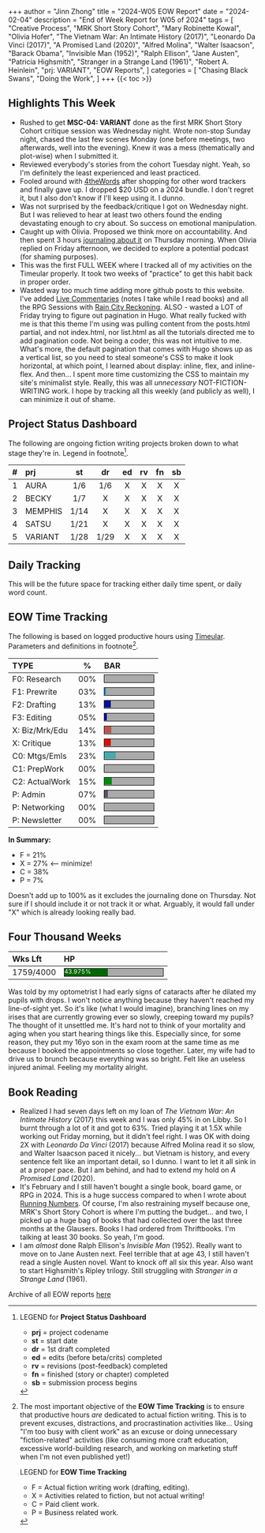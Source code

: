 +++
author = "Jinn Zhong"
title = "2024-W05 EOW Report"
date = "2024-02-04"
description = "End of Week Report for W05 of 2024"
tags = [
    "Creative Process",
    "MRK Short Story Cohort",
    "Mary Robinette Kowal",
    "Olivia Hofer",
    "The Vietnam War: An Intimate History (2017)",
    "Leonardo Da Vinci (2017)",
    "A Promised Land (2020)",
    "Alfred Molina",
    "Walter Isaacson",
    "Barack Obama",
    "Invisible Man (1952)",
    "Ralph Ellison",
    "Jane Austen",
    "Patricia Highsmith",
    "Stranger in a Strange Land (1961)",
    "Robert A. Heinlein",
    "prj: VARIANT",
    "EOW Reports",
]
categories = [
    "Chasing Black Swans",
    "Doing the Work",
]
+++
{{< toc >}}

## Highlights This Week

* Rushed to get **MSC-04: VARIANT** done as the first MRK Short Story Cohort critique session was Wednesday night. Wrote non-stop Sunday night, chased the last few scenes Monday (one before meetings, two afterwards, well into the evening). Knew it was a mess (thematically and plot-wise) when I submitted it.
* Reviewed everybody's stories from the cohort Tuesday night. Yeah, so I'm definitely the least experienced and least practiced.
* Fooled around with [4theWords](http://4thewords.com) after shopping for other word trackers and finally gave up. I dropped $20 USD on a 2024 bundle. I don't regret it, but I also don't know if I'll keep using it. I dunno.
* Was not surprised by the feedback/critique I got on Wednesday night. But I was relieved to hear at least two others found the ending devastating enough to cry about. So success on emotional manipulation.
* Caught up with Olivia. Proposed we think more on accountability. And then spent 3 hours [journaling about it](https://journal.jinnzhong.com/accountability-systems/) on Thursday morning. When Olivia replied on Friday afternoon, we decided to explore a potential podcast (for shaming purposes).
* This was the first FULL WEEK where I tracked all of my activities on the Timeular properly. It took two weeks of "practice" to get this habit back in proper order.
* Wasted way too much time adding more github posts to this website. I've added [Live Commentaries](https://journal.jinnzhong.com/categories/live-commentary/) (notes I take while I read books) and all the RPG Sessions with [Rain City Reckoning](https://journal.jinnzhong.com/tags/rain-city-reckoning/). ALSO - wasted a LOT of Friday trying to figure out pagination in Hugo. What really fucked with me is that this theme I'm using was pulling content from the posts.html partial, and not index.html, nor list.html as all the tutorials directed me to add pagination code. Not being a coder, this was not intuitive to me. What's more, the default pagination that comes with Hugo shows up as a vertical list, so you need to steal someone's CSS to make it look horizontal, at which point, I learned about display: inline, flex, and inline-flex. And then... I spent more time customizing the CSS to maintain my site's minimalist style. Really, this was all _unnecessary_ NOT-FICTION-WRITING work. I hope by tracking all this weekly (and publicly as well), I can minimize it out of shame.

## Project Status Dashboard

The following are ongoing fiction writing projects broken down to what stage they're in. Legend in footnote[^1].

| # | prj | st | dr | ed | rv | fn | sb |
| :---: | :--- | :---: | :---: | :---: |  :---: |  :---: | :---: |
| 1 | AURA | 1/6 | 1/6 | X | X | X | X |
| 2 | BECKY | 1/7 | X | X | X | X | X |
| 3 | MEMPHIS | 1/14 | X | X | X | X | X |
| 4 | SATSU | 1/21 | X | X | X | X | X |
| 5 | VARIANT | 1/28 | 1/29 | X | X | X | X | X |

## Daily Tracking

This will be the future space for tracking either daily time spent, or daily word count.

## EOW Time Tracking

The following is based on logged productive hours using [Timeular](https://timeular.com/?linkId=lp_182779&sourceId=colin-yj-chung&tenantId=timeular). Parameters and definitions in footnote[^2].

| TYPE | % | BAR |
| :--- | :---: | :--- |
| F0: Research | 00% | <div style="width:100px;height:15px;background:#AAAAAA;border:1.3px solid #000000;"><div style="width:00%;height:14px;background:#0492C2;font-size:12px; color:white; line-height:12px;"></div></div> |
| F1: Prewrite | 03% | <div style="width:100px;height:15px;background:#AAAAAA;border:1.3px solid #000000;"><div style="width:03%;height:14px;background:#0492C2;font-size:12px; color:white; line-height:12px;"></div></div> |
| F2: Drafting | 13% | <div style="width:100px;height:15px;background:#AAAAAA;border:1.3px solid #000000;"><div style="width:13%;height:14px;background:#051094;font-size:12px; color:white; line-height:12px;"></div></div> |
| F3: Editing | 05% | <div style="width:100px;height:15px;background:#AAAAAA;border:1.3px solid #000000;"><div style="width:05%;height:14px;background:#051094;font-size:12px; color:white; line-height:12px;"></div></div> |
| X: Biz/Mrk/Edu | 14% | <div style="width:100px;height:15px;background:#AAAAAA;border:1.3px solid #000000;"><div style="width:14%;height:14px;background:#BC544B;font-size:12px; color:white; line-height:12px;"></div></div> |
| X: Critique | 13% | <div style="width:100px;height:15px;background:#AAAAAA;border:1.3px solid #000000;"><div style="width:13%;height:14px;background:#D21404;font-size:12px; color:white; line-height:12px;"></div></div> |
| C0: Mtgs/Emls | 23% |<div style="width:100px;height:15px;background:#AAAAAA;border:1.3px solid #000000;"><div style="width:23%;height:14px;background:#48AAAD;font-size:12px; color:white; line-height:12px;"></div></div> |
| C1: PrepWork | 00% | <div style="width:100px;height:15px;background:#AAAAAA;border:1.3px solid #000000;"><div style="width:00%;height:14px;background:#028A0F;font-size:12px; color:white; line-height:12px;"></div></div> |
| C2: ActualWork | 15% | <div style="width:100px;height:15px;background:#AAAAAA;border:1.3px solid #000000;"><div style="width:15%;height:14px;background:#028A0F;font-size:12px; color:white; line-height:12px;"></div></div> |
| P: Admin | 07% | <div style="width:100px;height:15px;background:#AAAAAA;border:1.3px solid #000000;"><div style="width:07%;height:14px;background:#59515e;font-size:12px; color:white; line-height:12px;"></div></div> |
| P: Networking | 00% | <div style="width:100px;height:15px;background:#AAAAAA;border:1.3px solid #000000;"><div style="width:00%;height:14px;background:#59515e;font-size:12px; color:white; line-height:12px;"></div></div> |
| P: Newsletter | 00% | <div style="width:100px;height:15px;background:#AAAAAA;border:1.3px solid #000000;"><div style="width:00%;height:14px;background:#59515e;font-size:12px; color:white; line-height:12px;"></div></div> |

**In Summary:**
* F = 21%
* X = 27% <-- minimize!
* C = 38%
* P = 7%

Doesn't add up to 100% as it excludes the journaling done on Thursday. Not sure if I should include it or not track it or what. Arguably, it would fall under "X" which is already looking really bad.

## Four Thousand Weeks

| Wks Lft | HP |
| :--- | :--- |
| 1759/4000 | <div style="width:200px;height:15px;background:#AAAAAA;border:1.3px solid #000000;"><div style="width:44%;height:15px;background:#006600;font-size:12px; color:white; line-height:12px;">43.975%</div></div> |

Was told by my optometrist I had early signs of cataracts after he dilated my pupils with drops. I won't notice anything because they haven't reached my line-of-sight yet. So it's like (what I would imagine), branching lines on my irises that are currently growing ever so slowly, creeping toward my pupils? The thought of it unsettled me. It's hard not to think of your mortality and aging when you start hearing things like this. Especially since, for some reason, they put my 16yo son in the exam room at the same time as me because I booked the appointments so close together. Later, my wife had to drive us to brunch because everything was so bright. Felt like an useless injured animal. Feeling my mortality alright.

## Book Reading

* Realized I had seven days left on my loan of _The Vietnam War: An Intimate History_ (2017) this week and I was only 45% in on Libby. So I burnt through a lot of it and got to 63%. Tried playing it at 1.5X while working out Friday morning, but it didn't feel right. I was OK with doing 2X with _Leonardo Da Vinci_ (2017) because Alfred Molina read it so slow, and Walter Isaacson paced it nicely... but Vietnam is history, and every sentence felt like an important detail, so I dunno. I want to let it all sink in at a proper pace. But I am behind, and had to extend my hold on _A Promised Land_ (2020).
* It's February and I still haven't bought a single book, board game, or RPG in 2024. This is a huge success compared to when I wrote about [Running Numbers](https://journal.jinnzhong.com/running-numbers/). Of course, I'm also restraining myself because one, MRK's Short Story Cohort is where I'm putting the budget... and two, I picked up a huge bag of books that had collected over the last three months at the Glausers. Books I had ordered from Thriftbooks. I'm talking at least 30 books. So yeah, I'm good.
* I am _almost_ done Ralph Ellison's _Invisible Man_ (1952). Really want to move on to Jane Austen next. Feel terrible that at age 43, I still haven't read a single Austen novel. Want to knock off all six this year. Also want to start Highsmith's Ripley trilogy. Still struggling with _Stranger in a Strange Land_ (1961).

Archive of all EOW reports [here](https://journal.jinnzhong.com/tags/eow-reports/)

[^1]: LEGEND for **Project Status Dashboard**

    * **prj** = project codename
    * **st** = start date
    * **dr** = 1st draft completed
    * **ed** = edits (before beta/crits) completed
    * **rv** = revisions (post-feedback) completed
    * **fn** = finished (story or chapter) completed
    * **sb** = submission process begins

[^2]: The most important objective of the **EOW Time Tracking** is to ensure that productive hours _are_ dedicated to actual fiction writing. This is to prevent excuses, distractions, and procrastination activities like... Using "I'm too busy with client work" as an excuse or doing unnecessary "fiction-related" activities (like consuming more craft education, excessive world-building research, and working on marketing stuff when I'm not even published yet!)
    
    LEGEND for **EOW Time Tracking**
    * F = Actual fiction writing work (drafting, editing).
    * X = Activities related to fiction, but not actual writing!
    * C = Paid client work.
    * P = Business related work.


